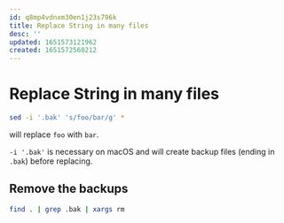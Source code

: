 ```yaml
---
id: q8mp4vdnxm30en1j23s796k
title: Replace String in many files
desc: ''
updated: 1651573121962
created: 1651572560212
---
```


# Replace String in many files

```sh
sed -i '.bak' 's/foo/bar/g' *
```

will replace `foo` with `bar`.

`-i '.bak'` is necessary on macOS and will create backup files (ending in `.bak`) before replacing.

## Remove the backups

```sh
find . | grep .bak | xargs rm
```
